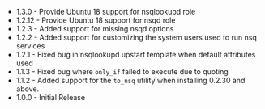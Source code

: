 * 1.3.0 - Provide Ubuntu 18 support for nsqlookupd role
* 1.2.12 - Provide Ubuntu 18 support for nsqd role
* 1.2.3 - Added support for missing nsqd options
* 1.2.2 - Added support for customizing the system users used to run nsq services
* 1.2.1 - Fixed bug in nsqlookupd upstart template when default attributes used
* 1.1.3 - Fixed bug where `only_if` failed to execute due to quoting
* 1.1.2 - Added support for the `to_nsq` utility when installing 0.2.30 and above.
* 1.0.0 - Initial Release
